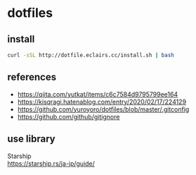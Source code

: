 # dotfiles

## install
```sh
curl -sSL http://dotfile.eclairs.cc/install.sh | bash
```

## references
* https://qiita.com/yutkat/items/c6c7584d9795799ee164  
* https://kisqragi.hatenablog.com/entry/2020/02/17/224129
* https://github.com/yuroyoro/dotfiles/blob/master/.gitconfig
* https://github.com/github/gitignore

## use library
Starship  
https://starship.rs/ja-jp/guide/
